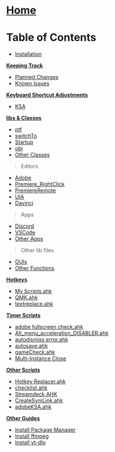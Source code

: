 # [Home](Home)

# Table of Contents

* [Installation](https://github.com/Tomshiii/ahk/wiki/Installation)

<u>**Keeping Track**</u>

* [Planned Changes](https://github.com/users/Tomshiii/projects/1)
* [Known Issues](https://github.com/users/Tomshiii/projects/2)

<u>**Keyboard Shortcut Adjustments**</u>

* [KSA](https://github.com/Tomshiii/ahk/wiki/Keyboard-Shortcut-Adjustments)

<u>**libs & Classes**</u>

* [ptf](https://github.com/Tomshiii/ahk/wiki/ptf.ahk)
* [switchTo](https://github.com/Tomshiii/ahk/wiki/switchTo-Functions)
* [Startup](https://github.com/Tomshiii/ahk/wiki/Startup-Functions)
* [obj](https://github.com/Tomshiii/ahk/wiki/Obj-Functions)
* [Other Classes](https://github.com/Tomshiii/ahk/wiki/Other-Classes)

> Editors
* [Adobe](https://github.com/Tomshiii/ahk/wiki/Adobe-Functions)
* [Premiere_RightClick](https://github.com/Tomshiii/ahk/wiki/Premiere_RightClick.ahk)
* [PremiereRemote](https://github.com/Tomshiii/ahk/wiki/PremiereRemote)
* [UIA](https://github.com/Tomshiii/ahk/wiki/UIA)
* [Davinci](https://github.com/Tomshiii/ahk/wiki/Davinci-Resolve-Functions)

> Apps
* [Discord](https://github.com/Tomshiii/ahk/wiki/Discord.ahk)
* [VSCode](https://github.com/Tomshiii/ahk/wiki/VSCode.ahk)
* [Other Apps](https://github.com/Tomshiii/ahk/wiki/Other-Apps)


> Other lib files
* [GUIs](https://github.com/Tomshiii/ahk/wiki/GUIs)
* [Other Functions](https://github.com/Tomshiii/ahk/wiki/Other-Functions)


<u>**Hotkeys**</u>

* [My Scripts.ahk](https://github.com/Tomshiii/ahk/wiki/My-Scripts.ahk)
* [QMK.ahk](https://github.com/Tomshiii/ahk/wiki/QMK.ahk)
* [textreplace.ahk](https://github.com/Tomshiii/ahk/wiki/textreplace.ahk)

<u>**Timer Scripts**</u>

* [adobe fullscreen check.ahk](https://github.com/Tomshiii/ahk/wiki/adobe-fullscreen-check.ahk)
* [Alt_menu_acceleration_DISABLER.ahk](https://github.com/Tomshiii/ahk/wiki/Alt_menu_acceleration_DISABLER.ahk)
* [autodismiss error.ahk](https://github.com/Tomshiii/ahk/wiki/autodismiss-error.ahk)
* [autosave.ahk](https://github.com/Tomshiii/ahk/wiki/autosave.ahk)
* [gameCheck.ahk](https://github.com/Tomshiii/ahk/wiki/gameCheck.ahk)
* [Multi-Instance Close](https://github.com/Tomshiii/ahk/wiki/Multi-Instance-Close.ahk)

<u>**Other Scripts**</u>

* [Hotkey Replacer.ahk](https://github.com/Tomshiii/ahk/wiki/Hotkey-Replacer.ahk)
* [checklist.ahk](https://github.com/Tomshiii/ahk/wiki/checklist.ahk)
* [Streamdeck AHK](https://github.com/Tomshiii/ahk/wiki/Streamdeck-AHK)
* [CreateSymLink.ahk](https://github.com/Tomshiii/ahk/wiki/CreateSymLink.ahk)
* [adobeKSA.ahk](https://github.com/Tomshiii/ahk/wiki/adobeKSA.ahk)

<u>**Other Guides**</u>

* [Install Package Manager](https://github.com/Tomshiii/ahk/wiki/Install-Package-Manager)
* [Install ffmpeg](https://github.com/Tomshiii/ahk/wiki/Install-ffmpeg)
* [Install yt-dlp](https://github.com/Tomshiii/ahk/wiki/Install-yt%E2%80%90dlp)